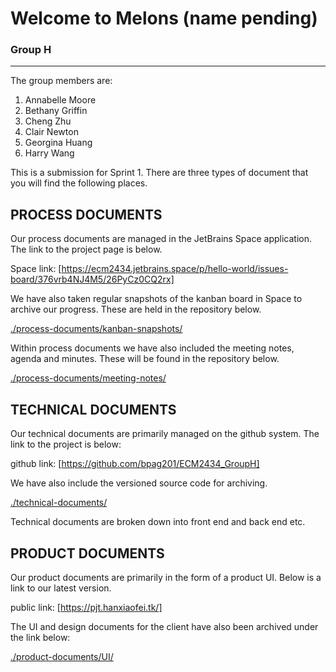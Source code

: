 # Welcome to Melons (name pending)

### Group H
___

The group members are:

1. Annabelle Moore
2. Bethany Griffin
3. Cheng Zhu
4. Clair Newton
5. Georgina Huang
6. Harry Wang


This is a submission for Sprint 1. There are three types of document that you will find the following places.

## PROCESS DOCUMENTS
Our process documents are managed in the JetBrains Space application. The link to the project page is below.

Space link: [https://ecm2434.jetbrains.space/p/hello-world/issues-board/376vrb4NJ4M5/26PyCz0CQ2rx]

We have also taken regular snapshots of the kanban board in Space to archive our progress. These are held in the repository below.

[./process-documents/kanban-snapshots/](./process-documents/kanban-snapshots)

Within process documents we have also included the meeting notes, agenda and minutes. These will be found in the repository below.

[./process-documents/meeting-notes/](./process-documents/meeting-notes/)


## TECHNICAL DOCUMENTS
Our technical documents are primarily managed on the github system. The link to the project is below:

github link: [https://github.com/bpag201/ECM2434_GroupH]

We have also include the versioned source code for archiving.

[./technical-documents/](./technical-documents/)

Technical documents are broken down into front end and back end etc.  

## PRODUCT DOCUMENTS
Our product documents are primarily in the form of a product UI. Below is a link to our latest version.

public link: [https://pjt.hanxiaofei.tk/]

The UI and design documents for the client have also been archived under the link below:

[./product-documents/UI/](./product-documents/UI/)
